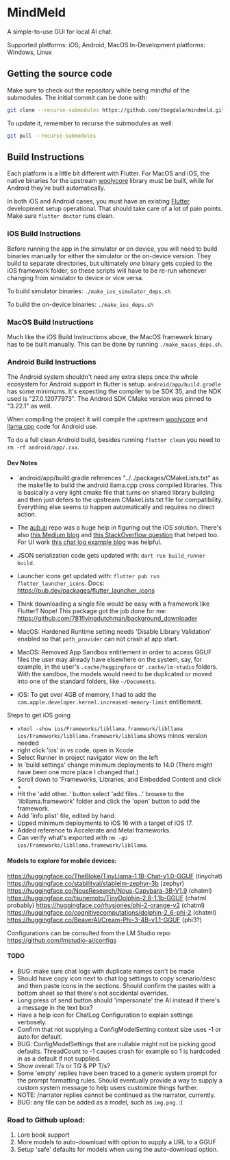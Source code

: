 # MindMeld

A simple-to-use GUI for local AI chat.

Supported platforms: iOS, Android, MacOS
In-Development platforms: Windows, Linux


## Getting the source code

Make sure to check out the repository while being mindful of the submodules. The 
initial commit can be done with:

```bash
git clone --recurse-submodules https://github.com/tbogdala/mindmeld.git
```

To update it, remember to recurse the submodules as well:

```bash
git pull --recurse-submodules
```

## Build Instructions

Each platform is a little bit different with Flutter. For MacOS and iOS, the native binaries
for the upstream [woolycore](https://github.com/tbogdala/woolycore) library must be built, while
for Android they're built automatically.

In both iOS and Android cases, you must have an existing [Flutter](https://flutter.dev/) development
setup operational. That should take care of a lot of pain points. Make sure `flutter doctor` runs clean.


### iOS Build Instructions

Before running the app in the simulator or on device, you will need to build binaries manually
for either the simulator or the on-device version. They build to separate directories, but ultimately
*one* binary gets copied to the iOS framework folder, so these scripts will have to be re-run
whenever changing from simulator to device or vice versa.

To build simulator binaries: `./make_ios_simulator_deps.sh`

To build the on-device binaries: `./make_ios_deps.sh`


### MacOS Build Instructions

Much like the iOS Build Instructions above, the MacOS framework binary has to be built manually.
This can be done by running `./make_macos_deps.sh`.


### Android Build Instructions

The Android system shouldn't need any extra steps once the whole ecosystem for Android support
in flutter is setup. `android/app/build.gradle` has some minimums. It's expecting the compiler
to be SDK 35, and the NDK used is "27.0.12077973". The Android SDK CMake version was pinned
to "3.22.1" as well.

When compiling the project it will compile the upstream [woolycore](https://github.com/tbogdala/woolycore)
and [llama.cpp](https://github.com/ggerganov/llama.cpp) code for Android use.

To do a full clean Android build, besides running `flutter clean` you need to `rm -rf android/app/.cxx`.


#### Dev Notes

*   `android/app/build.gradle references "../../packages/CMakeLists.txt" as the makefile to 
    build the android llama.cpp cross compiled libraries. This is basically a very light cmake
    file that turns on shared library building and then just defers to the upstream CMakeLists.txt
    file for compatibility. Everything else seems to happen automatically and requires no
    direct action.

*   The [aub.ai](https://github.com/BrutalCoding/aub.ai/) repo was a huge help in figuring 
    out the iOS solution. There's also [this Medium blog](https://medium.com/@khaifunglim97/how-to-build-a-flutter-app-with-c-c-libraries-via-ffi-on-android-and-ios-including-opencv-1e2124e85019)
    and [this StackOverflow question](https://stackoverflow.com/questions/69214595/how-to-manually-add-a-xcframework-to-a-flutter-ios-plugin/70210039#70210039)
    that helped too. For UI work [this chat log example blog](https://www.freecodecamp.org/news/build-a-chat-app-ui-with-flutter/) was helpful.


*   JSON serialization code gets updated with: `dart run build_runner build`.

*   Launcher icons get updated with: `flutter pub run flutter_launcher_icons`.
    Docs: https://pub.dev/packages/flutter_launcher_icons

*   Think downloading a single file would be easy with a framework like Flutter?
    Nope! This package got the job done for me: https://github.com/781flyingdutchman/background_downloader

*   MacOS: Hardened Runtime setting needs 'Disable Library Validation' enabled so that `path_provider` 
    can not crash at app start.

*   MacOS: Removed App Sandbox entitlement in order to access GGUF files the user may already have 
    elsewhere on the system, say, for example, in the user's `.cache/huggingface` or `.cache/lm-studio` 
    folders. With the sandbox, the models would need to be duplicated or moved into one of the standard 
    folders, like `~/Documents`.

*   iOS: To get over 4GB of memory, I had to add the `com.apple.developer.kernel.increased-memory-limit` 
    entitlement.


Steps to get iOS going
* `vtool -show ios/Frameworks/libllama.framework/libllama ios/Frameworks/libllama.framework/libllama` shows minos version needed
* right click 'ios' in vs code, open in Xcode
* Select Runner in project navigator view on the left
* In 'build settings' change minimum deployments to 14.0 (There might have been one more place I changed that.)
* Scroll down to 'Frameworks, Libraries, and Embedded Content and click +
* Hit the 'add other..' button select 'add files...' browse to the 'libllama.framework' folder and click the 'open' button to add the framework.
* Add 'Info.plist' file, edited by hand.
* Upped minimum deployments to iOS 16 with a target of iOS 17.
* Added reference to Accelerate and Metal frameworks.
* Can verify what's exported with `nm -gU ios/Frameworks/libllama.framework/libllama`.


#### Models to explore for mobile devices:

https://huggingface.co/TheBloke/TinyLlama-1.1B-Chat-v1.0-GGUF   (tinychat)
https://huggingface.co/stabilityai/stablelm-zephyr-3b           (zephyr)
https://huggingface.co/NousResearch/Nous-Capybara-3B-V1.9       (chatml)
https://huggingface.co/tsunemoto/TinyDolphin-2.8-1.1b-GGUF      (chatml probably)
https://huggingface.co/rhysjones/phi-2-orange-v2                (chatml)
https://huggingface.co/cognitivecomputations/dolphin-2_6-phi-2  (chatml)
https://huggingface.co/BeaverAI/Cream-Phi-3-4B-v1.1-GGUF        (phi3?)

Configurations can be consulted from the LM Studio repo:
https://github.com/lmstudio-ai/configs


#### TODO

* BUG: make sure chat logs with duplicate names can't be made
* Should have copy icon next to chat log settings to copy scenario/desc and then paste icons in the sections.
  Should confirm the pastes with a bottom sheet so that there's not accidental overrides.
* Long press of send button should 'impersonate' the AI instead if there's a message in the text box?
* Have a help icon for ChatLog Configuration to explain settings verbosely.
* Confirm that not supplying a ConfigModelSetting context size uses -1 or auto for default.
* BUG: ConfigModelSettings that are nullable might not be picking good defaults. 
    ThreadCount to -1 causes crash for example so 1 is hardcoded in as a default if not supplied.
* Show overall T/s or TG & PP T/s?
* Some 'empty' replies have been traced to a generic system prompt for the prompt formatting rules. Should
    eventually provide a way to supply a custom system message to help users customize things further.
* NOTE: /narrator replies cannot be continued as the narrator, currently.
* BUG: any file can be added as a model, such as `img.png`. :(

### Road to Github upload:

1) Lore book support
2) More models to auto-download with option to supply a URL to a GGUF
3) Setup 'safe' defaults for models when using the auto-download option. 

